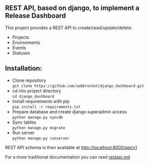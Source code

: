 ## REST API, based on django, to implement a Release Dashboard

This project provides a REST API to create/read/update/delete:
* Projects
* Environments
* Events
* Statuses

Installation:
-------------
* Clone repository   
`git clone https://github.com/sebbrochet/django_dashboard.git`
* cd into project directory   
`cd django_dashboard`
* Install requirements with pip   
`pip install -r requirements.txt`
* Prepare database and create django superadmin access   
`python manage.py syncdb`
* Sync tables   
`python manage.py migrate`
* Run server   
`python manage.py runserver`

REST API schema is then available at [http://localhost:8000/api/v1](http://localhost:8000/api/v1)

For a more traditional documentation you can read [restapi.md](https://github.com/sebbrochet/django_dashboard/blob/master/restapi.md)
